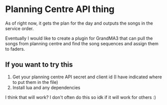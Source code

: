 # Planning Centre API thing

As of right now, it gets the plan for the day and outputs the songs in the service order.

Eventually I would like to create a plugin for GrandMA3 that can pull the songs from planning centre and find the song sequences and assign them to faders.

## If you want to try this
1. Get your planning centre API secret and client id (I have indicated where to put them in the file)
2. Install lua and any dependencies

I think that will work? I don't often do this so idk if it will work for others :)
